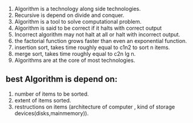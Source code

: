 1. Algorithm is a technology along side technologies.
2. Recursive is depend on divide and conquer.
3. Algorithm is a tool to solve computational problem.
4. Algorithm is said to be correct if it halts with correct output
5. Incorrect algorithm may not halt at all or halt with incorrect output.
6. the factorial function grows faster than even an exponential function.
7. insertion sort, takes time roughly equal to c1n2 to sort n items.
8. merge sort, takes time roughly equal to c2n lg n.
9. Algorithms are at the core of most technologies.

## best Algorithm is depend on:
1. number of items to be sorted.
2. extent of items sorted.
3. restructions on items (architecture of computer , kind of storage devices(disks,mainmemory)).
  
  
  
